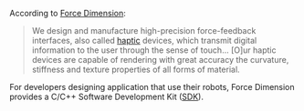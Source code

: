 <!-- License

Copyright 2022 Neuromechatronics Lab, Carnegie Mellon University

Created by: a. whit. (nml@whit.contact)

This Source Code Form is subject to the terms of the Mozilla Public
License, v. 2.0. If a copy of the MPL was not distributed with this
file, You can obtain one at https://mozilla.org/MPL/2.0/.
-->

According to [Force Dimension](https://www.forcedimension.com):

> We design and manufacture high-precision force-feedback interfaces, also 
  called [haptic][haptics_wikipedia] devices, which transmit digital 
  information to the user through the sense of touch... [O]ur haptic devices 
  are capable of rendering with great accuracy the curvature, stiffness and 
  texture properties of all forms of material.

For developers designing application that use their robots, Force Dimension 
provides a C/C++ Software Development Kit ([SDK][force_dimension_sdk]).

[haptics_wikipedia]: https://en.wikipedia.org/wiki/Haptic_technology
[force_dimension_sdk]: https://www.forcedimension.com/software/sdk

